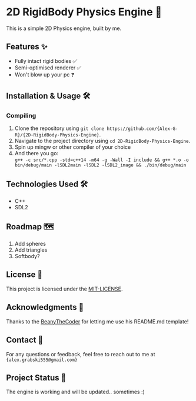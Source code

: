 <!-- Please replace {repo-owner}, {repo-name}, and {email} with their appropriate values. -->

# 2D RigidBody Physics Engine 🚀

This is a simple 2D Physics engine, built by me.

## Features ✨

- Fully intact rigid bodies ✅
- Semi-optimised renderer ✅
- Won't blow up your pc ❓

## Installation & Usage 🛠️

### Compiling
1. Clone the repository using `git clone https://github.com/{Alex-G-R}/{2D-RigidBody-Physics-Engine}`.
2. Navigate to the project directory using `cd 2D-RigidBody-Physics-Engine`.
3. Spin up mingw or other compiler of your choice
4. And there you go: <br>
` g++ -c src/*.cpp -std=c++14 -m64 -g -Wall -I include && g++ *.o -o bin/debug/main -lSDL2main -lSDL2 -lSDL2_image && ./bin/debug/main `

## Technologies Used 🛠️

- C++
- SDL2

## Roadmap 🗺️
1. Add spheres
2. Add triangles
3. Softbody?

## License 📝

This project is licensed under the [MIT-LICENSE](https://github.com/Alex-G-R/2D-RigidBody-Physics-Engine/blob/main/LICENSE).

## Acknowledgments 🙏

Thanks to the [BeanyTheCoder](https://github.com/BeanyTheCoder) for letting me use his README.md template!

## Contact 📧

For any questions or feedback, feel free to reach out to me at `{alex.grabski555@gmail.com}`

## Project Status 🚀

The engine is working and will be updated.. sometimes :)
